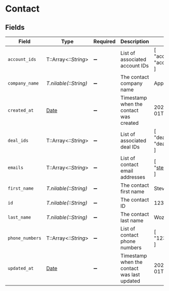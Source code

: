 # Contact


## Fields

| Field                                                                | Type                                                                 | Required                                                             | Description                                                          | Example                                                              |
| -------------------------------------------------------------------- | -------------------------------------------------------------------- | -------------------------------------------------------------------- | -------------------------------------------------------------------- | -------------------------------------------------------------------- |
| `account_ids`                                                        | T::Array<*::String*>                                                 | :heavy_minus_sign:                                                   | List of associated account IDs                                       | [<br/>"account-123",<br/>"account-456"<br/>]                         |
| `company_name`                                                       | *T.nilable(::String)*                                                | :heavy_minus_sign:                                                   | The contact company name                                             | Apple Inc.                                                           |
| `created_at`                                                         | [Date](https://ruby-doc.org/stdlib-2.6.1/libdoc/date/rdoc/Date.html) | :heavy_minus_sign:                                                   | Timestamp when the contact was created                               | 2021-01-01T01:01:01.000Z                                             |
| `deal_ids`                                                           | T::Array<*::String*>                                                 | :heavy_minus_sign:                                                   | List of associated deal IDs                                          | [<br/>"deal-001",<br/>"deal-002"<br/>]                               |
| `emails`                                                             | T::Array<*::String*>                                                 | :heavy_minus_sign:                                                   | List of contact email addresses                                      | [<br/>"steve@apple.com"<br/>]                                        |
| `first_name`                                                         | *T.nilable(::String)*                                                | :heavy_minus_sign:                                                   | The contact first name                                               | Steve                                                                |
| `id`                                                                 | *T.nilable(::String)*                                                | :heavy_minus_sign:                                                   | The contact ID                                                       | 1234-5678                                                            |
| `last_name`                                                          | *T.nilable(::String)*                                                | :heavy_minus_sign:                                                   | The contact last name                                                | Wozniak                                                              |
| `phone_numbers`                                                      | T::Array<*::String*>                                                 | :heavy_minus_sign:                                                   | List of contact phone numbers                                        | [<br/>"123-456-7890"<br/>]                                           |
| `updated_at`                                                         | [Date](https://ruby-doc.org/stdlib-2.6.1/libdoc/date/rdoc/Date.html) | :heavy_minus_sign:                                                   | Timestamp when the contact was last updated                          | 2021-01-01T01:01:01.000Z                                             |